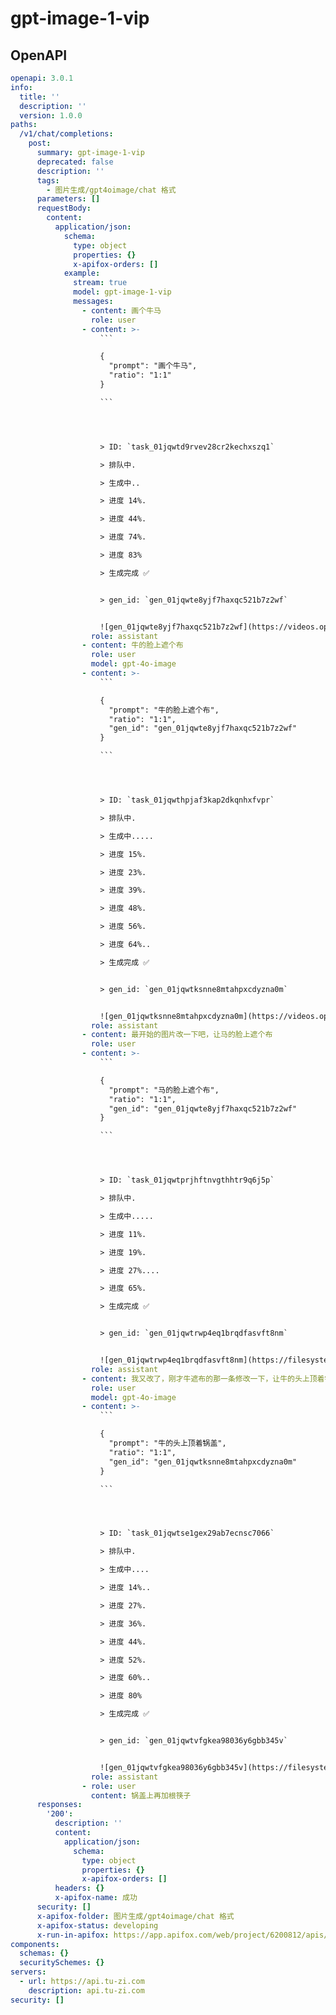 # gpt-image-1-vip

## OpenAPI

```yaml
openapi: 3.0.1
info:
  title: ''
  description: ''
  version: 1.0.0
paths:
  /v1/chat/completions:
    post:
      summary: gpt-image-1-vip
      deprecated: false
      description: ''
      tags:
        - 图片生成/gpt4oimage/chat 格式
      parameters: []
      requestBody:
        content:
          application/json:
            schema:
              type: object
              properties: {}
              x-apifox-orders: []
            example:
              stream: true
              model: gpt-image-1-vip
              messages:
                - content: 画个牛马
                  role: user
                - content: >-
                    ```

                    {
                      "prompt": "画个牛马",
                      "ratio": "1:1"
                    }

                    ```




                    > ID: `task_01jqwtd9rvev28cr2kechxszq1`

                    > 排队中.

                    > 生成中..

                    > 进度 14%.

                    > 进度 44%.

                    > 进度 74%.

                    > 进度 83%

                    > 生成完成 ✅


                    > gen_id: `gen_01jqwte8yjf7haxqc521b7z2wf`


                    ![gen_01jqwte8yjf7haxqc521b7z2wf](https://videos.openai.com/vg-assets/assets%2Ftask_01jqwtd9rvev28cr2kechxszq1%2Fsrc_0.png?st=2025-04-03T01%3A55%3A56Z&se=2025-04-09T02%3A55%3A56Z&sks=b&skt=2025-04-03T01%3A55%3A56Z&ske=2025-04-09T02%3A55%3A56Z&sktid=a48cca56-e6da-484e-a814-9c849652bcb3&skoid=aa5ddad1-c91a-4f0a-9aca-e20682cc8969&skv=2019-02-02&sv=2018-11-09&sr=b&sp=r&spr=https%2Chttp&sig=1dmC3Xhm%2BdHSTQkkLDZo4SBDh9lKovpPswCBQZv0i0A%3D&az=oaivgprodscus)
                  role: assistant
                - content: 牛的脸上遮个布
                  role: user
                  model: gpt-4o-image
                - content: >-
                    ```

                    {
                      "prompt": "牛的脸上遮个布",
                      "ratio": "1:1",
                      "gen_id": "gen_01jqwte8yjf7haxqc521b7z2wf"
                    }

                    ```




                    > ID: `task_01jqwthpjaf3kap2dkqnhxfvpr`

                    > 排队中.

                    > 生成中.....

                    > 进度 15%.

                    > 进度 23%.

                    > 进度 39%.

                    > 进度 48%.

                    > 进度 56%.

                    > 进度 64%..

                    > 生成完成 ✅


                    > gen_id: `gen_01jqwtksnne8mtahpxcdyzna0m`


                    ![gen_01jqwtksnne8mtahpxcdyzna0m](https://videos.openai.com/vg-assets/assets%2Ftask_01jqwthpjaf3kap2dkqnhxfvpr%2Fsrc_0.png?st=2025-04-03T01%3A55%3A56Z&se=2025-04-09T02%3A55%3A56Z&sks=b&skt=2025-04-03T01%3A55%3A56Z&ske=2025-04-09T02%3A55%3A56Z&sktid=a48cca56-e6da-484e-a814-9c849652bcb3&skoid=aa5ddad1-c91a-4f0a-9aca-e20682cc8969&skv=2019-02-02&sv=2018-11-09&sr=b&sp=r&spr=https%2Chttp&sig=VepMKpDGUVzY%2BJmlQC2DSvK1sZxR6sZEnAVjq8iqdNI%3D&az=oaivgprodscus)
                  role: assistant
                - content: 最开始的图片改一下吧，让马的脸上遮个布
                  role: user
                - content: >-
                    ```

                    {
                      "prompt": "马的脸上遮个布",
                      "ratio": "1:1",
                      "gen_id": "gen_01jqwte8yjf7haxqc521b7z2wf"
                    }

                    ```




                    > ID: `task_01jqwtprjhftnvgthhtr9q6j5p`

                    > 排队中.

                    > 生成中.....

                    > 进度 11%.

                    > 进度 19%.

                    > 进度 27%....

                    > 进度 65%.

                    > 生成完成 ✅


                    > gen_id: `gen_01jqwtrwp4eq1brqdfasvft8nm`


                    ![gen_01jqwtrwp4eq1brqdfasvft8nm](https://filesystem.site/cdn/20250403/k0kVgLClcJyhH3Pybb5AInvsLptmQV.png)
                  role: assistant
                - content: 我又改了，刚才牛遮布的那一条修改一下，让牛的头上顶着锅盖
                  role: user
                  model: gpt-4o-image
                - content: >-
                    ```

                    {
                      "prompt": "牛的头上顶着锅盖",
                      "ratio": "1:1",
                      "gen_id": "gen_01jqwtksnne8mtahpxcdyzna0m"
                    }

                    ```




                    > ID: `task_01jqwtse1gex29ab7ecnsc7066`

                    > 排队中.

                    > 生成中....

                    > 进度 14%..

                    > 进度 27%.

                    > 进度 36%.

                    > 进度 44%.

                    > 进度 52%.

                    > 进度 60%..

                    > 进度 80%

                    > 生成完成 ✅


                    > gen_id: `gen_01jqwtvfgkea98036y6gbb345v`


                    ![gen_01jqwtvfgkea98036y6gbb345v](https://filesystem.site/cdn/20250403/PZSHoo9fI1pyrvrXmpsNsQFdEfMhWo.png)
                  role: assistant
                - role: user
                  content: 锅盖上再加根筷子
      responses:
        '200':
          description: ''
          content:
            application/json:
              schema:
                type: object
                properties: {}
                x-apifox-orders: []
          headers: {}
          x-apifox-name: 成功
      security: []
      x-apifox-folder: 图片生成/gpt4oimage/chat 格式
      x-apifox-status: developing
      x-run-in-apifox: https://app.apifox.com/web/project/6200812/apis/api-282885415-run
components:
  schemas: {}
  securitySchemes: {}
servers:
  - url: https://api.tu-zi.com
    description: api.tu-zi.com
security: []

```